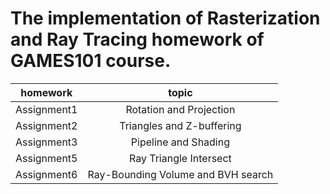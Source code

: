  # The implementation of Rasterization and Ray Tracing homework of GAMES101 course. 
homework|topic|
--|:--:
Assignment1| Rotation and Projection
Assignment2|Triangles and Z-buffering
Assignment3|Pipeline and Shading
Assignment5|Ray Triangle Intersect
Assignment6|Ray-Bounding Volume and BVH search
